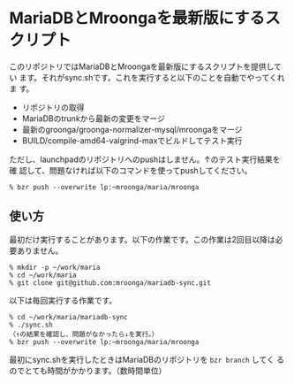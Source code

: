 # MariaDBとMroongaを最新版にするスクリプト

このリポジトリではMariaDBとMroongaを最新版にするスクリプトを提供してい
ます。それがsync.shです。これを実行すると以下のことを自動でやってくれま
す。

  * リポジトリの取得
  * MariaDBのtrunkから最新の変更をマージ
  * 最新のgroonga/groonga-normalizer-mysql/mroongaをマージ
  * BUILD/compile-amd64-valgrind-maxでビルドしてテスト実行

ただし、launchpadのリポジトリへのpushはしません。↑のテスト実行結果を確
認して、問題なければ以下のコマンドを使ってpushしてください。

    % bzr push --overwrite lp:~mroonga/maria/mroonga

## 使い方

最初だけ実行することがあります。以下の作業です。この作業は2回目以降は必
要ありません。

    % mkdir -p ~/work/maria
    % cd ~/work/maria
    % git clone git@github.com:mroonga/mariadb-sync.git

以下は毎回実行する作業です。

    % cd ~/work/maria/mariadb-sync
    % ./sync.sh
    （↑の結果を確認し、問題がなかったら↓を実行。）
    % bzr push --overwrite lp:~mroonga/maria/mroonga

最初にsync.shを実行したときはMariaDBのリポジトリを `bzr branch` してく
るのでとても時間がかかります。（数時間単位）
